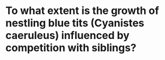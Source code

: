 # To what extent is the growth of nestling blue tits (Cyanistes caeruleus) influenced by competition with siblings?
